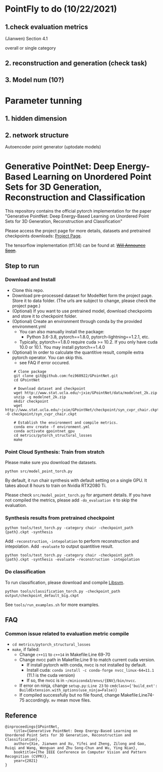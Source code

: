 # PointFly to do (10/22/2021)

## 1.check evaluation metrics

(Jianwen) Section 4.1

overall or single category

## 2. reconstruction and generation (check task)

## 3. Model num (10?)

# Parameter tunning

## 1. hidden dimension

## 2. network structure

Autoencoder point generator (uptodate models)






# Generative PointNet: Deep Energy-Based Learning on Unordered Point Sets for 3D Generation, Reconstruction and Classification

This repository contains the official pytorch implementation for the paper "Generative PointNet: Deep Energy-Based Learning on Unordered Point Sets for 3D Generation, Reconstruction and Classification"

Please access the project page for more details, datasets and pretrained checkpoints downloads: [Project Page](http://www.stat.ucla.edu/~jxie/GPointNet).

The tensorflow implementation (tf1.14) can be found at: ~~[Will Announce Soon]()~~.

## Step to run 

### Download and Install 

- Clone this repo. 
- Download pre-processed dataset for ModelNet form the project page. Store it to data folder. (The urls are subject to change, please check the project page.)
- (Optional) If you want to use pretrained model, download checkpoints and store it to checkpoint folder. 
- (Optional) Create an environment through conda by the provided environment.yml
    - You can also manually install the package:
        - Python 3.6-3.8, pytorch==1.8.0, pytorch-lightning==1.2.1, etc.
    - Typically, pytorch==1.8.0 require cuda >= 10.2. If you only have cuda 10.0 or 10.1. You may install pytorch==1.4.0
- (Optional) In order to calculate the quantitive result, compile extra pytorch operator. You can skip this.
    - see FAQ if error occured.

```{bash}
    # Clone package
    git clone git@github.com:fei960922/GPointNet.git
    cd GPointNet

    # Download dataset and checkpoint
    wget http://www.stat.ucla.edu/~jxie/GPointNet/data/modelnet_2k.zip 
    unzip -q modelnet_2k.zip 
    mkdir checkpoint
    wget http://www.stat.ucla.edu/~jxie/GPointNet/checkpoint/syn_cvpr_chair.ckpt -O checkpoint/syn_cvpr_chair.ckpt

    # Establish the environment and compile metrics.
    conda env create -f environment.yml 
    conda activate gpointnet_gpu
    cd metrics/pytorch_structural_losses
    make
```

### Point Cloud Synthesis: Train from stratch 

Please make sure you download the datasets. 

```
python src/model_point_torch.py
```

By default, it run chair synthesis with default setting on a single GPU. It takes about 8 hours to train on Nvidia RTX2080 Ti.

Please check `src/model_point_torch.py` for argument details. If you have not compiled the metrics, please add `-do_evaluation 0` to skip the evaluation.

### Synthesis results from pretrained checkpoint 

```
python tools/test_torch.py -category chair -checkpoint_path {path}.ckpt -synthesis
```

Add `-reconstruction`, `-intepolation` to perform reconstruction and intepolation. Add `-evaluate` to output quantitive result.

```
python tools/test_torch.py -category chair -checkpoint_path {path}.ckpt -synthesis -evaluate -reconstruction -intepolation
```

### Do classification 

To run classification, please download and compile [Libsvm](https://www.csie.ntu.edu.tw/~cjlin/libsvm/). 

```
python tools/classification_torch.py -checkpoint_path output/checkpoint_default_big.ckpt
```

See `tools/run_examples.sh` for more examples.

## FAQ

### Common issue related to evaluation metric compile

- `cd metrics/pytorch_structural_losses`
- `make`, if failed:
    - Change `c++11` to `c++14` in Makefile:Line 69-70
    - Change nvcc path in Makefile:Line 9 to match current cuda version. 
        - If install pytorch with conda, nvcc is not installed by default. 
        - Install cuda: `conda install -c conda-forge nvcc_linux-64=11.1` (11.1 is the cuda version)
        - If so, the nvcc is in `~/miniconda3/envs/{ENV}/bin/nvcc`.
    - If error on ninja, change `setup.py:Line 23` to `cmdclass={'build_ext': BuildExtension.with_options(use_ninja=False)}`
    - If compiled successfully but no file found, change Makefile:Line74-75 accordingly. `mv` mean move files.

## Reference 

    @inproceedings{GPointNet,
        title={Generative PointNet: Deep Energy-Based Learning on Unordered Point Sets for 3D Generation, Reconstruction and Classification},
        author={Xie, Jianwen and Xu, Yifei and Zheng, Zilong and Gao, Ruiqi and Wang, Wenguan and Zhu Song-Chun and Wu, Ying Nian},
        booktitle={The IEEE Conference on Computer Vision and Pattern Recognition (CVPR)},
        year={2021}
    }
